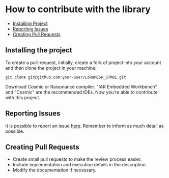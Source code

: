 # How to contribute with the library

- [Installing Project](#installing-the-project)
- [Reporting Issues](#reporting-issues)
- [Creating Pull Requests](#Creating-pull-requests)

## Installing the project

To create a pull-request, initially, create a fork of project into your account and then clone the project in your machine: 

`git clone git@github.com:your-user/LoRaMESH_STM8L.git`

Download Cosmic or Raisonance compiler. "IAR Embedded Workbench" and "Cosmic" are the recommended IDEs.
Now you're able to contribute with this project.

## Reporting Issues

It is possible to report an issue [here](https://github.com/MarcoAOC/LoRaMESH_STM8L/issues). Remember to inform as much detail as possible.

## Creating Pull Requests
* Create small pull requests to make the review process easier.
* Include implementation and execution details in the description.
* Modify the documentation if necessary.

